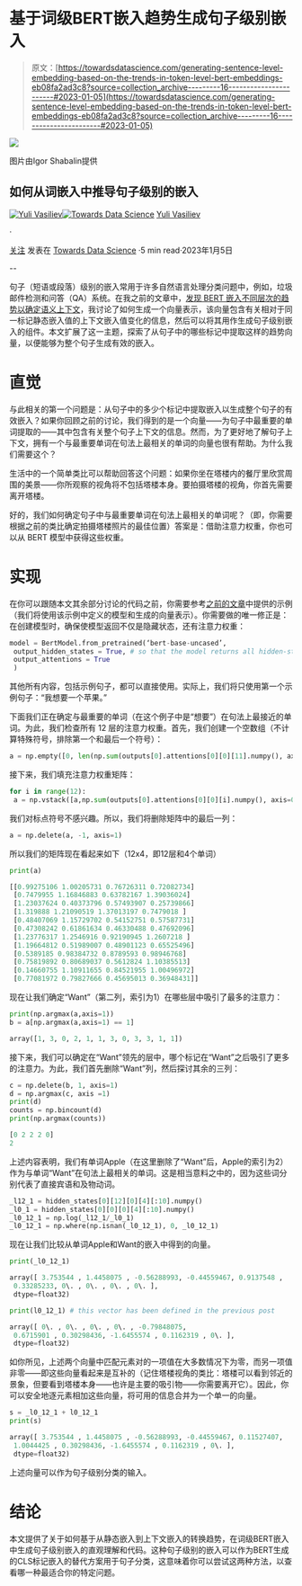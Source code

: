 # 基于词级BERT嵌入趋势生成句子级别嵌入

> 原文：[https://towardsdatascience.com/generating-sentence-level-embedding-based-on-the-trends-in-token-level-bert-embeddings-eb08fa2ad3c8?source=collection_archive---------16-----------------------#2023-01-05](https://towardsdatascience.com/generating-sentence-level-embedding-based-on-the-trends-in-token-level-bert-embeddings-eb08fa2ad3c8?source=collection_archive---------16-----------------------#2023-01-05)

![](../Images/9275b61be55a869b9a7d56ef53ce7455.png)

图片由Igor Shabalin提供

## 如何从词嵌入中推导句子级别的嵌入

[](https://jxireal.medium.com/?source=post_page-----eb08fa2ad3c8--------------------------------)[![Yuli Vasiliev](../Images/7a5fbd7fc0d48c87f0163e2ec4622f45.png)](https://jxireal.medium.com/?source=post_page-----eb08fa2ad3c8--------------------------------)[](https://towardsdatascience.com/?source=post_page-----eb08fa2ad3c8--------------------------------)[![Towards Data Science](../Images/a6ff2676ffcc0c7aad8aaf1d79379785.png)](https://towardsdatascience.com/?source=post_page-----eb08fa2ad3c8--------------------------------) [Yuli Vasiliev](https://jxireal.medium.com/?source=post_page-----eb08fa2ad3c8--------------------------------)

·

[关注](https://medium.com/m/signin?actionUrl=https%3A%2F%2Fmedium.com%2F_%2Fsubscribe%2Fuser%2F83cfb869ab36&operation=register&redirect=https%3A%2F%2Ftowardsdatascience.com%2Fgenerating-sentence-level-embedding-based-on-the-trends-in-token-level-bert-embeddings-eb08fa2ad3c8&user=Yuli+Vasiliev&userId=83cfb869ab36&source=post_page-83cfb869ab36----eb08fa2ad3c8---------------------post_header-----------) 发表在 [Towards Data Science](https://towardsdatascience.com/?source=post_page-----eb08fa2ad3c8--------------------------------) ·5 min read·2023年1月5日[](https://medium.com/m/signin?actionUrl=https%3A%2F%2Fmedium.com%2F_%2Fvote%2Ftowards-data-science%2Feb08fa2ad3c8&operation=register&redirect=https%3A%2F%2Ftowardsdatascience.com%2Fgenerating-sentence-level-embedding-based-on-the-trends-in-token-level-bert-embeddings-eb08fa2ad3c8&user=Yuli+Vasiliev&userId=83cfb869ab36&source=-----eb08fa2ad3c8---------------------clap_footer-----------)

--

[](https://medium.com/m/signin?actionUrl=https%3A%2F%2Fmedium.com%2F_%2Fbookmark%2Fp%2Feb08fa2ad3c8&operation=register&redirect=https%3A%2F%2Ftowardsdatascience.com%2Fgenerating-sentence-level-embedding-based-on-the-trends-in-token-level-bert-embeddings-eb08fa2ad3c8&source=-----eb08fa2ad3c8---------------------bookmark_footer-----------)

句子（短语或段落）级别的嵌入常用于许多自然语言处理分类问题中，例如，垃圾邮件检测和问答（QA）系统。在我之前的文章中，[发现 BERT 嵌入不同层次的趋势以确定语义上下文](https://medium.com/p/268733fdb17e)，我讨论了如何生成一个向量表示，该向量包含有关相对于同一标记静态嵌入值的上下文嵌入值变化的信息，然后可以将其用作生成句子级别嵌入的组件。本文扩展了这一主题，探索了从句子中的哪些标记中提取这样的趋势向量，以便能够为整个句子生成有效的嵌入。

# 直觉

与此相关的第一个问题是：从句子中的多少个标记中提取嵌入以生成整个句子的有效嵌入？如果你回顾之前的讨论，我们得到的是一个向量——为句子中最重要的单词提取的——其中包含有关整个句子上下文的信息。然而，为了更好地了解句子上下文，拥有一个与最重要单词在句法上最相关的单词的向量也很有帮助。为什么我们需要这个？

生活中的一个简单类比可以帮助回答这个问题：如果你坐在塔楼内的餐厅里欣赏周围的美景——你所观察的视角将不包括塔楼本身。要拍摄塔楼的视角，你首先需要离开塔楼。

好的，我们如何确定句子中与最重要单词在句法上最相关的单词呢？（即，你需要根据之前的类比确定拍摄塔楼照片的最佳位置）答案是：借助注意力权重，你也可以从 BERT 模型中获得这些权重。

# 实现

在你可以跟随本文其余部分讨论的代码之前，你需要参考[之前的文章](https://medium.com/p/268733fdb17e)中提供的示例（我们将使用该示例中定义的模型和生成的向量表示）。你需要做的唯一修正是：在创建模型时，确保使模型返回不仅是隐藏状态，还有注意力权重：

```py
model = BertModel.from_pretrained(‘bert-base-uncased’,
 output_hidden_states = True, # so that the model returns all hidden-states.
 output_attentions = True
 ) 
```

其他所有内容，包括示例句子，都可以直接使用。实际上，我们将只使用第一个示例句子：“我想要一个苹果。”

下面我们正在确定与最重要的单词（在这个例子中是“想要”）在句法上最接近的单词。为此，我们检查所有 12 层的注意力权重。首先，我们创建一个空数组（不计算特殊符号，排除第一个和最后一个符号）：

```py
a = np.empty([0, len(np.sum(outputs[0].attentions[0][0][11].numpy(), axis=0)[1:-1])])
```

接下来，我们填充注意力权重矩阵：

```py
for i in range(12):
 a = np.vstack([a,np.sum(outputs[0].attentions[0][0][i].numpy(), axis=0)[1:-1]])
```

我们对标点符号不感兴趣。所以，我们将删除矩阵中的最后一列：

```py
a = np.delete(a, -1, axis=1)
```

所以我们的矩阵现在看起来如下（12x4，即12层和4个单词）

```py
print(a)
```

```py
[[0.99275106 1.00205731 0.76726311 0.72082734]
 [0.7479955 1.16846883 0.63782167 1.39036024]
 [1.23037624 0.40373796 0.57493907 0.25739866]
 [1.319888 1.21090519 1.37013197 0.7479018 ]
 [0.48407069 1.15729702 0.54152751 0.57587731]
 [0.47308242 0.61861634 0.46330488 0.47692096]
 [1.23776317 1.2546916 0.92190945 1.2607218 ]
 [1.19664812 0.51989007 0.48901123 0.65525496]
 [0.5389185 0.98384732 0.8789593 0.98946768]
 [0.75819892 0.80689037 0.5612824 1.10385513]
 [0.14660755 1.10911655 0.84521955 1.00496972]
 [0.77081972 0.79827666 0.45695013 0.36948431]]
```

现在让我们确定“Want”（第二列，索引为1）在哪些层中吸引了最多的注意力：

```py
print(np.argmax(a,axis=1))
b = a[np.argmax(a,axis=1) == 1]
```

```py
array([1, 3, 0, 2, 1, 1, 3, 0, 3, 3, 1, 1])
```

接下来，我们可以确定在“Want”领先的层中，哪个标记在“Want”之后吸引了更多的注意力。为此，我们首先删除“Want”列，然后探讨其余的三列：

```py
c = np.delete(b, 1, axis=1)
d = np.argmax(c, axis =1)
print(d)
counts = np.bincount(d)
print(np.argmax(counts))
```

```py
[0 2 2 2 0]
2
```

上述内容表明，我们有单词Apple（在这里删除了“Want”后，Apple的索引为2）作为与单词“Want”在句法上最相关的单词。这是相当意料之中的，因为这些词分别代表了直接宾语和及物动词。

```py
_l12_1 = hidden_states[0][12][0][4][:10].numpy()
_l0_1 = hidden_states[0][0][0][4][:10].numpy()
_l0_12_1 = np.log(_l12_1/_l0_1)
_l0_12_1 = np.where(np.isnan(_l0_12_1), 0, _l0_12_1)
```

现在让我们比较从单词Apple和Want的嵌入中得到的向量。

```py
print(_l0_12_1)
```

```py
array([ 3.753544 , 1.4458075 , -0.56288993, -0.44559467, 0.9137548 ,
 0.33285233, 0\. , 0\. , 0\. , 0\. ],
 dtype=float32)

print(l0_12_1) # this vector has been defined in the previous post
```

```py
array([ 0\. , 0\. , 0\. , 0\. , -0.79848075,
 0.6715901 , 0.30298436, -1.6455574 , 0.1162319 , 0\. ],
 dtype=float32)
```

如你所见，上述两个向量中匹配元素对的一项值在大多数情况下为零，而另一项值非零——即这些向量看起来是互补的（记住塔楼视角的类比：塔楼可以看到邻近的景象，但要看到塔楼本身——也许是主要的吸引物——你需要离开它）。因此，你可以安全地逐元素相加这些向量，将可用的信息合并为一个单一的向量。

```py
s = _l0_12_1 + l0_12_1
print(s)
```

```py
array([ 3.753544 , 1.4458075 , -0.56288993, -0.44559467, 0.11527407,
 1.0044425 , 0.30298436, -1.6455574 , 0.1162319 , 0\. ],
 dtype=float32)
```

上述向量可以作为句子级别分类的输入。

# 结论

本文提供了关于如何基于从静态嵌入到上下文嵌入的转换趋势，在词级BERT嵌入中生成句子级别嵌入的直观理解和代码。这种句子级别的嵌入可以作为BERT生成的CLS标记嵌入的替代方案用于句子分类，这意味着你可以尝试这两种方法，以查看哪一种最适合你的特定问题。
